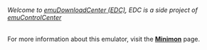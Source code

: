 ###### Welcome to [emuDownloadCenter (EDC)](https://github.com/PhoenixInteractiveNL/emuDownloadCenter/wiki/), EDC is a side project of [emuControlCenter](https://github.com/PhoenixInteractiveNL/emuControlCenter/wiki/)

For more information about this emulator, visit the [**Minimon**](https://github.com/PhoenixInteractiveNL/emuDownloadCenter/wiki/Emulator-minimon#menu) page.
